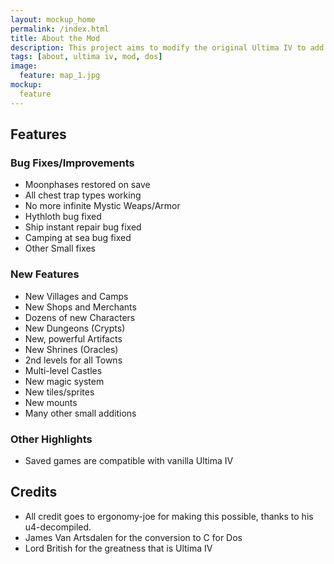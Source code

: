 ```yaml
---
layout: mockup_home
permalink: /index.html
title: About the Mod
description: This project aims to modify the original Ultima IV to add additional content, via quests, locations and features. It will also not alter the original quest content at all, permitting the game to be completed in the original fashion, whilst still making the new content available. A few bug fixes of the original code will also be added.
tags: [about, ultima iv, mod, dos]
image:
  feature: map_1.jpg
mockup:
  feature
---
```


## Features

### Bug Fixes/Improvements
  * Moonphases restored on save
  * All chest trap types working
  * No more infinite Mystic Weaps/Armor
  * Hythloth bug fixed
  * Ship instant repair bug fixed
  * Camping at sea bug fixed
  * Other Small fixes
  
### New Features
  * New Villages and Camps
  * New Shops and Merchants
  * Dozens of new Characters
  * New Dungeons (Crypts)
  * New, powerful Artifacts
  * New Shrines (Oracles)
  * 2nd levels for all Towns
  * Multi-level Castles
  * New magic system
  * New tiles/sprites
  * New mounts
  * Many other small additions
  
### Other Highlights
  * Saved games are compatible with vanilla Ultima IV
  
## Credits
  * All credit goes to ergonomy-joe for making this possible, thanks to his u4-decompiled.
  * James Van Artsdalen for the conversion to C for Dos
  * Lord British for the greatness that is Ultima IV

